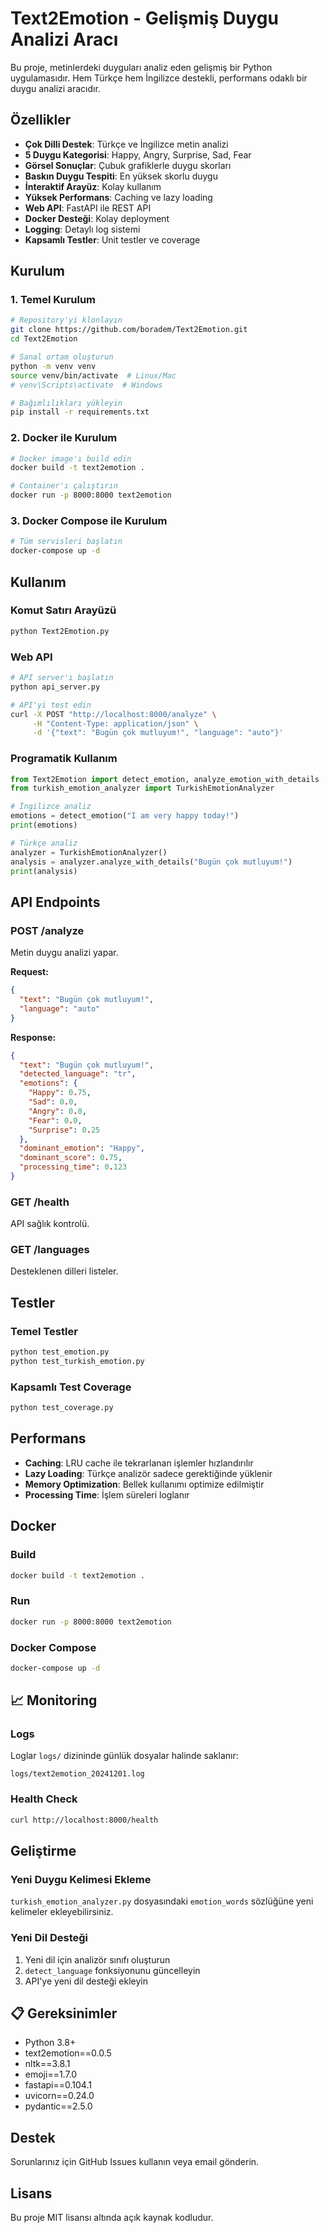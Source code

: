 # Text2Emotion - Gelişmiş Duygu Analizi Aracı

Bu proje, metinlerdeki duyguları analiz eden gelişmiş bir Python uygulamasıdır. Hem Türkçe hem İngilizce destekli, performans odaklı bir duygu analizi aracıdır.

## Özellikler

-  **Çok Dilli Destek**: Türkçe ve İngilizce metin analizi
-  **5 Duygu Kategorisi**: Happy, Angry, Surprise, Sad, Fear
-  **Görsel Sonuçlar**: Çubuk grafiklerle duygu skorları
-  **Baskın Duygu Tespiti**: En yüksek skorlu duygu
-  **İnteraktif Arayüz**: Kolay kullanım
-  **Yüksek Performans**: Caching ve lazy loading
-  **Web API**: FastAPI ile REST API
-  **Docker Desteği**: Kolay deployment
-  **Logging**: Detaylı log sistemi
-  **Kapsamlı Testler**: Unit testler ve coverage

##  Kurulum

### 1. Temel Kurulum
```bash
# Repository'yi klonlayın
git clone https://github.com/boradem/Text2Emotion.git
cd Text2Emotion

# Sanal ortam oluşturun
python -m venv venv
source venv/bin/activate  # Linux/Mac
# venv\Scripts\activate  # Windows

# Bağımlılıkları yükleyin
pip install -r requirements.txt
```

### 2. Docker ile Kurulum
```bash
# Docker image'ı build edin
docker build -t text2emotion .

# Container'ı çalıştırın
docker run -p 8000:8000 text2emotion
```

### 3. Docker Compose ile Kurulum
```bash
# Tüm servisleri başlatın
docker-compose up -d
```

##  Kullanım

### Komut Satırı Arayüzü
```bash
python Text2Emotion.py
```

### Web API
```bash
# API server'ı başlatın
python api_server.py

# API'yi test edin
curl -X POST "http://localhost:8000/analyze" \
     -H "Content-Type: application/json" \
     -d '{"text": "Bugün çok mutluyum!", "language": "auto"}'
```

### Programatik Kullanım
```python
from Text2Emotion import detect_emotion, analyze_emotion_with_details
from turkish_emotion_analyzer import TurkishEmotionAnalyzer

# İngilizce analiz
emotions = detect_emotion("I am very happy today!")
print(emotions)

# Türkçe analiz
analyzer = TurkishEmotionAnalyzer()
analysis = analyzer.analyze_with_details("Bugün çok mutluyum!")
print(analysis)
```

##  API Endpoints

### POST /analyze
Metin duygu analizi yapar.

**Request:**
```json
{
  "text": "Bugün çok mutluyum!",
  "language": "auto"
}
```

**Response:**
```json
{
  "text": "Bugün çok mutluyum!",
  "detected_language": "tr",
  "emotions": {
    "Happy": 0.75,
    "Sad": 0.0,
    "Angry": 0.0,
    "Fear": 0.0,
    "Surprise": 0.25
  },
  "dominant_emotion": "Happy",
  "dominant_score": 0.75,
  "processing_time": 0.123
}
```

### GET /health
API sağlık kontrolü.

### GET /languages
Desteklenen dilleri listeler.

##  Testler

### Temel Testler
```bash
python test_emotion.py
python test_turkish_emotion.py
```

### Kapsamlı Test Coverage
```bash
python test_coverage.py
```

##  Performans

- **Caching**: LRU cache ile tekrarlanan işlemler hızlandırılır
- **Lazy Loading**: Türkçe analizör sadece gerektiğinde yüklenir
- **Memory Optimization**: Bellek kullanımı optimize edilmiştir
- **Processing Time**: İşlem süreleri loglanır

##  Docker

### Build
```bash
docker build -t text2emotion .
```

### Run
```bash
docker run -p 8000:8000 text2emotion
```

### Docker Compose
```bash
docker-compose up -d
```

## 📈 Monitoring

### Logs
Loglar `logs/` dizininde günlük dosyalar halinde saklanır:
```
logs/text2emotion_20241201.log
```

### Health Check
```bash
curl http://localhost:8000/health
```

##  Geliştirme

### Yeni Duygu Kelimesi Ekleme
`turkish_emotion_analyzer.py` dosyasındaki `emotion_words` sözlüğüne yeni kelimeler ekleyebilirsiniz.

### Yeni Dil Desteği
1. Yeni dil için analizör sınıfı oluşturun
2. `detect_language` fonksiyonunu güncelleyin
3. API'ye yeni dil desteği ekleyin

## 📋 Gereksinimler

- Python 3.8+
- text2emotion==0.0.5
- nltk==3.8.1
- emoji==1.7.0
- fastapi==0.104.1
- uvicorn==0.24.0
- pydantic==2.5.0



## Destek

Sorunlarınız için GitHub Issues kullanın veya email gönderin.

## Lisans

Bu proje MIT lisansı altında açık kaynak kodludur.
